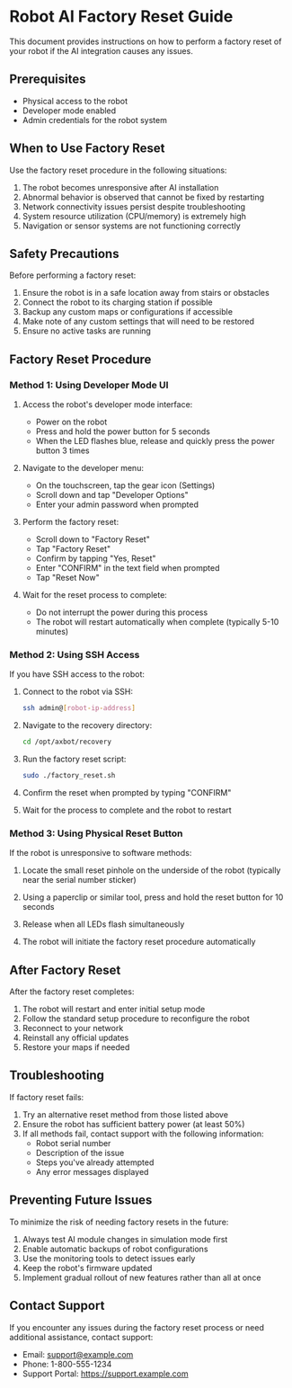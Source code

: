 # Robot AI Factory Reset Guide

This document provides instructions on how to perform a factory reset of your robot if the AI integration causes any issues.

## Prerequisites

- Physical access to the robot
- Developer mode enabled
- Admin credentials for the robot system

## When to Use Factory Reset

Use the factory reset procedure in the following situations:

1. The robot becomes unresponsive after AI installation
2. Abnormal behavior is observed that cannot be fixed by restarting
3. Network connectivity issues persist despite troubleshooting
4. System resource utilization (CPU/memory) is extremely high
5. Navigation or sensor systems are not functioning correctly

## Safety Precautions

Before performing a factory reset:

1. Ensure the robot is in a safe location away from stairs or obstacles
2. Connect the robot to its charging station if possible
3. Backup any custom maps or configurations if accessible
4. Make note of any custom settings that will need to be restored
5. Ensure no active tasks are running

## Factory Reset Procedure

### Method 1: Using Developer Mode UI

1. Access the robot's developer mode interface:
   - Power on the robot
   - Press and hold the power button for 5 seconds
   - When the LED flashes blue, release and quickly press the power button 3 times

2. Navigate to the developer menu:
   - On the touchscreen, tap the gear icon (Settings)
   - Scroll down and tap "Developer Options"
   - Enter your admin password when prompted

3. Perform the factory reset:
   - Scroll down to "Factory Reset"
   - Tap "Factory Reset"
   - Confirm by tapping "Yes, Reset"
   - Enter "CONFIRM" in the text field when prompted
   - Tap "Reset Now"

4. Wait for the reset process to complete:
   - Do not interrupt the power during this process
   - The robot will restart automatically when complete (typically 5-10 minutes)

### Method 2: Using SSH Access

If you have SSH access to the robot:

1. Connect to the robot via SSH:
   ```bash
   ssh admin@[robot-ip-address]
   ```

2. Navigate to the recovery directory:
   ```bash
   cd /opt/axbot/recovery
   ```

3. Run the factory reset script:
   ```bash
   sudo ./factory_reset.sh
   ```

4. Confirm the reset when prompted by typing "CONFIRM"

5. Wait for the process to complete and the robot to restart

### Method 3: Using Physical Reset Button

If the robot is unresponsive to software methods:

1. Locate the small reset pinhole on the underside of the robot
   (typically near the serial number sticker)

2. Using a paperclip or similar tool, press and hold the reset button for 10 seconds

3. Release when all LEDs flash simultaneously

4. The robot will initiate the factory reset procedure automatically

## After Factory Reset

After the factory reset completes:

1. The robot will restart and enter initial setup mode
2. Follow the standard setup procedure to reconfigure the robot
3. Reconnect to your network
4. Reinstall any official updates
5. Restore your maps if needed

## Troubleshooting

If factory reset fails:

1. Try an alternative reset method from those listed above
2. Ensure the robot has sufficient battery power (at least 50%)
3. If all methods fail, contact support with the following information:
   - Robot serial number
   - Description of the issue
   - Steps you've already attempted
   - Any error messages displayed

## Preventing Future Issues

To minimize the risk of needing factory resets in the future:

1. Always test AI module changes in simulation mode first
2. Enable automatic backups of robot configurations
3. Use the monitoring tools to detect issues early
4. Keep the robot's firmware updated
5. Implement gradual rollout of new features rather than all at once

## Contact Support

If you encounter any issues during the factory reset process or need additional assistance, contact support:

- Email: support@example.com
- Phone: 1-800-555-1234
- Support Portal: https://support.example.com